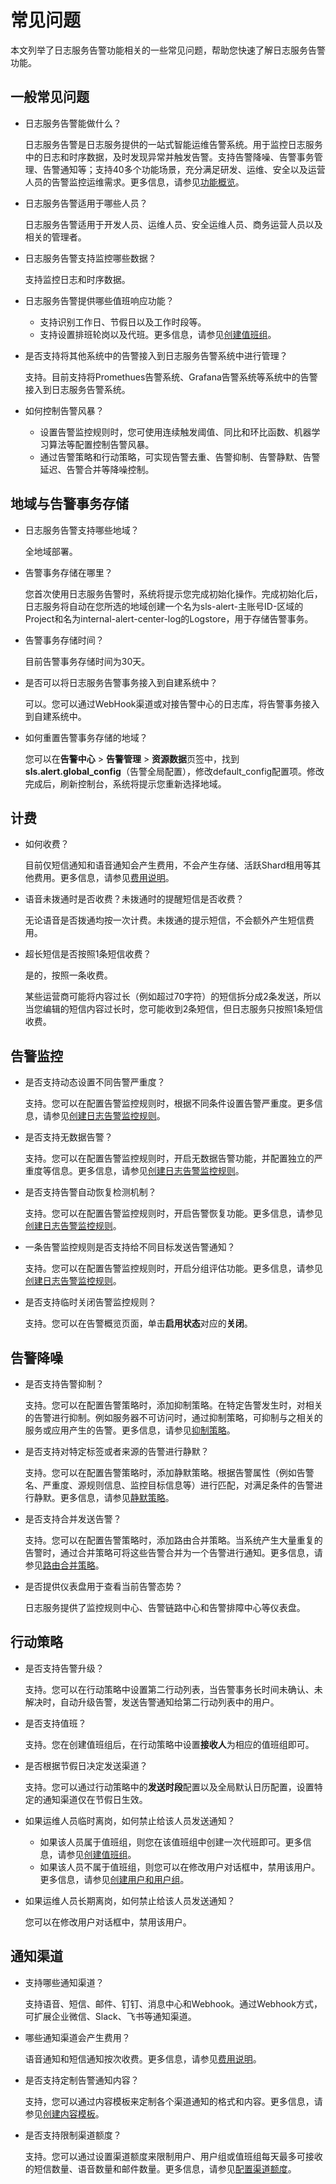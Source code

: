# 常见问题

本文列举了日志服务告警功能相关的一些常见问题，帮助您快速了解日志服务告警功能。

## 一般常见问题

-   日志服务告警能做什么？

    日志服务告警是日志服务提供的一站式智能运维告警系统。用于监控日志服务中的日志和时序数据，及时发现异常并触发告警。支持告警降噪、告警事务管理、告警通知等；支持40多个功能场景，充分满足研发、运维、安全以及运营人员的告警监控运维需求。更多信息，请参见[功能概览](/cn.zh-CN/告警（新版）/功能简介/功能概览.md)。

-   日志服务告警适用于哪些人员？

    日志服务告警适用于开发人员、运维人员、安全运维人员、商务运营人员以及相关的管理者。

-   日志服务告警支持监控哪些数据？

    支持监控日志和时序数据。

-   日志服务告警提供哪些值班响应功能？
    -   支持识别工作日、节假日以及工作时段等。
    -   支持设置排班轮岗以及代班。更多信息，请参见[创建值班组](/cn.zh-CN/告警（新版）/用户管理/创建值班组.md)。
-   是否支持将其他系统中的告警接入到日志服务告警系统中进行管理？

    支持。目前支持将Promethues告警系统、Grafana告警系统等系统中的告警接入到日志服务告警系统。

-   如何控制告警风暴？
    -   设置告警监控规则时，您可使用连续触发阈值、同比和环比函数、机器学习算法等配置控制告警风暴。
    -   通过告警策略和行动策略，可实现告警去重、告警抑制、告警静默、告警延迟、告警合并等降噪控制。

## 地域与告警事务存储

-   日志服务告警支持哪些地域？

    全地域部署。

-   告警事务存储在哪里？

    您首次使用日志服务告警时，系统将提示您完成初始化操作。完成初始化后，日志服务将自动在您所选的地域创建一个名为sls-alert-主账号ID-区域的Project和名为internal-alert-center-log的Logstore，用于存储告警事务。

-   告警事务存储时间？

    目前告警事务存储时间为30天。

-   是否可以将日志服务告警事务接入到自建系统中？

    可以。您可以通过WebHook渠道或对接告警中心的日志库，将告警事务接入到自建系统中。

-   如何重置告警事务存储的地域？

    您可以在**告警中心** \> **告警管理** \> **资源数据**页签中，找到**sls.alert.global\_config**（告警全局配置），修改default\_config配置项。修改完成后，刷新控制台，系统将提示您重新选择地域。


## 计费

-   如何收费？

    目前仅短信通知和语音通知会产生费用，不会产生存储、活跃Shard租用等其他费用。更多信息，请参见[费用说明](/cn.zh-CN/告警（新版）/功能简介/什么是日志服务告警.md)。

-   语音未拨通时是否收费？未拨通时的提醒短信是否收费？

    无论语音是否拨通均按一次计费。未拨通的提示短信，不会额外产生短信费用。

-   超长短信是否按照1条短信收费？

    是的，按照一条收费。

    某些运营商可能将内容过长（例如超过70字符）的短信拆分成2条发送，所以当您编辑的短信内容过长时，您可能收到2条短信，但日志服务只按照1条短信收费。


## 告警监控

-   是否支持动态设置不同告警严重度？

    支持。您可以在配置告警监控规则时，根据不同条件设置告警严重度。更多信息，请参见[创建日志告警监控规则](/cn.zh-CN/告警（新版）/告警监控/创建日志告警监控规则.md)。

-   是否支持无数据告警？

    支持。您可以在配置告警监控规则时，开启无数据告警功能，并配置独立的严重度等信息。更多信息，请参见[创建日志告警监控规则](/cn.zh-CN/告警（新版）/告警监控/创建日志告警监控规则.md)。

-   是否支持告警自动恢复检测机制？

    支持。您可以在配置告警监控规则时，开启告警恢复功能。更多信息，请参见[创建日志告警监控规则](/cn.zh-CN/告警（新版）/告警监控/创建日志告警监控规则.md)。

-   一条告警监控规则是否支持给不同目标发送告警通知？

    支持。您可以在配置告警监控规则时，开启分组评估功能。更多信息，请参见[创建日志告警监控规则](/cn.zh-CN/告警（新版）/告警监控/创建日志告警监控规则.md)。

-   是否支持临时关闭告警监控规则？

    支持。您可以在告警概览页面，单击**启用状态**对应的**关闭**。


## 告警降噪

-   是否支持告警抑制？

    支持。您可以在配置告警策略时，添加抑制策略。在特定告警发生时，对相关的告警进行抑制。例如服务器不可访问时，通过抑制策略，可抑制与之相关的服务或应用产生的告警。更多信息，请参见[抑制策略](/cn.zh-CN/告警（新版）/告警管理/创建告警策略.md)。

-   是否支持对特定标签或者来源的告警进行静默？

    支持。您可以在配置告警策略时，添加静默策略。根据告警属性（例如告警名、严重度、源规则信息、监控目标信息等）进行匹配，对满足条件的告警进行静默。更多信息，请参见[静默策略](/cn.zh-CN/告警（新版）/告警管理/创建告警策略.md)。

-   是否支持合并发送告警？

    支持。您可以在配置告警策略时，添加路由合并策略。当系统产生大量重复的告警时，通过合并策略可将这些告警合并为一个告警进行通知。更多信息，请参见[路由合并策略](/cn.zh-CN/告警（新版）/告警管理/创建告警策略.md)。

-   是否提供仪表盘用于查看当前告警态势？

    日志服务提供了监控规则中心、告警链路中心和告警排障中心等仪表盘。


## 行动策略

-   是否支持告警升级？

    支持。您可以在行动策略中设置第二行动列表，当告警事务长时间未确认、未解决时，自动升级告警，发送告警通知给第二行动列表中的用户。

-   是否支持值班？

    支持。您在创建值班组后，在行动策略中设置**接收人**为相应的值班组即可。

-   是否根据节假日决定发送渠道？

    支持。您可以通过行动策略中的**发送时段**配置以及全局默认日历配置，设置特定的通知渠道仅在节假日生效。

-   如果运维人员临时离岗，如何禁止给该人员发送通知？
    -   如果该人员属于值班组，则您在该值班组中创建一次代班即可。更多信息，请参见[创建值班组](/cn.zh-CN/告警（新版）/用户管理/创建值班组.md)。
    -   如果该人员不属于值班组，则您可以在修改用户对话框中，禁用该用户。更多信息，请参见[创建用户和用户组](/cn.zh-CN/告警（新版）/用户管理/创建用户和用户组.md)。
-   如果运维人员长期离岗，如何禁止给该人员发送通知？

    您可以在修改用户对话框中，禁用该用户。


## 通知渠道

-   支持哪些通知渠道？

    支持语音、短信、邮件、钉钉、消息中心和Webhook。通过Webhook方式，可扩展企业微信、Slack、飞书等通知渠道。

-   哪些通知渠道会产生费用？

    语音通知和短信通知按次收费。更多信息，请参见[费用说明](/cn.zh-CN/告警（新版）/功能简介/什么是日志服务告警.md)。

-   是否支持定制告警通知内容？

    支持，您可以通过内容模板来定制各个渠道通知的格式和内容。更多信息，请参见[创建内容模板](/cn.zh-CN/告警（新版）/通知管理/创建内容模板.md)。

-   是否支持限制渠道额度？

    支持。您可以通过设置渠道额度来限制用户、用户组或值班组每天最多可接收的短信数量、语音数量和邮件数量。更多信息，请参见[配置渠道额度](/cn.zh-CN/告警（新版）/通知管理/配置渠道额度.md)。


